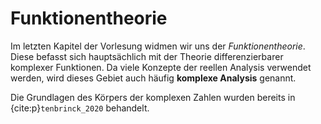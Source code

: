 Funktionentheorie
===

Im letzten Kapitel der Vorlesung widmen wir uns der *Funktionentheorie*.
Diese befasst sich hauptsächlich mit der Theorie differenzierbarer komplexer Funktionen.
Da viele Konzepte der reellen Analysis verwendet werden, wird dieses Gebiet auch häufig **komplexe Analysis** genannt.

Die Grundlagen des Körpers der komplexen Zahlen wurden bereits in {cite:p}`tenbrinck_2020` behandelt.
